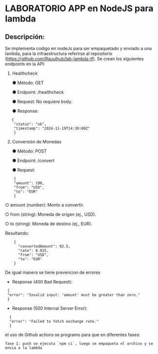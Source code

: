 # LABORATORIO APP en NodeJS para lambda

## Descripción:

  Se implementa codigo en nodeJs para ser empaquetado y enviado a una lambda, para la infraestructura referirse al repositorio (https://github.com/Rauulhub/lab-lambda-tf).
  Se crean los siguientes endpoints en la API:
  
  1. Healthcheck
    
      ● Método: GET
      
      ● Endpoint: /healthcheck
      
      ● Request: No requiere body.
      
      ● Response:
  ```
     {
      "status": "ok",
      "timestamp": "2024-11-19T14:30:00Z"
      }
  ```

  2. Conversión de Monedas
     
      ● Método: POST
     
      ● Endpoint: /convert
     
      ● Request:

  ```
      {
      "amount": 100,
      "from": "USD",
      "to": "EUR"
      }
  ```

○  amount (number): Monto a convertir.

○ from (string): Moneda de origen (ej., USD).

○ to (string): Moneda de destino (ej., EUR).

Resultando:

  ```
      {
        "convertedAmount": 92.5,
        "rate": 0.925,
        "from": "USD",
        "to": "EUR"
      }
  ```

  De igual manera se tiene prevencion de errores

 * Response (400 Bad Request):
   
 ```
  {
  "error": "Invalid input: 'amount' must be greater than zero."
  }
 ```

* Response (500 Internal Server Error):

```
  {
  "error": "Failed to fetch exchange rate."
  }
```

  el uso de Github actions se programo para que en diferentes fases:
      
    fase 1: push se ejecuta `npm ci`, luego se empaqueta el archivo y se envia a la lambda
    

